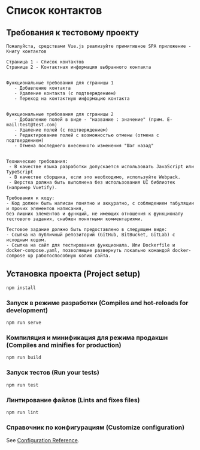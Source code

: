 # Список контактов

## Требования к тестовому проекту
```
Пожалуйста, средствами Vue.js реализуйте примитивное SPA приложение - Книгу контактов

Страница 1 - Список контактов
Страница 2 - Контактная информация выбранного контакта


Функциональные требования для страницы 1
   - Добавление контакта
   - Удаление контакта (с подтверждением)
   - Переход на контактную информацию контакта

 
Функциональные требования для страницы 2
   - Добавление полей в виде - "название : значение" (прим. E-mail:test@test.com)
   - Удаление полей (с подтверждением)
   - Редактирование полей с возможностью отмены (отмена с подтвердением)
   - Отмена последнего внесенного изменения "Шаг назад"


Технические требования:
 - В качестве языка разработки допускается использовать JavaScript или TypeScript
 - В качестве сборщика, если это необходимо, используйте Webpack.
 - Верстка должна быть выполнена без использования UI библиотек (например Vuetify).

Требования к коду:
- Код должен быть написан понятно и аккуратно, с соблюдением табуляции и прочих элементов написания, 
без лишних элементов и функций, не имеющих отношения к функционалу тестового задания, снабжен понятными комментариями.

Тестовое задание должно быть предоставлено в следующем виде:
- Ссылка на публичный репозиторий (GitHub, BitBucket, GitLab) с исходным кодом.
- Ссылка на сайт для тестирования функционала. Или Dockerfile и docker-compose.yaml, позволяющие развернуть локально командой docker-compose up работоспособную копию сайта.
```
##

## Установка проекта (Project setup)
```
npm install
```

### Запуск в режиме разработки (Compiles and hot-reloads for development)
```
npm run serve
```

### Компиляция и минификация для режима продакшн (Compiles and minifies for production)
```
npm run build
```

### Запуск тестов (Run your tests)
```
npm run test
```

### Линтирование файлов (Lints and fixes files)
```
npm run lint
```

### Справочник по конфигурациям (Customize configuration)
See [Configuration Reference](https://cli.vuejs.org/config/).
